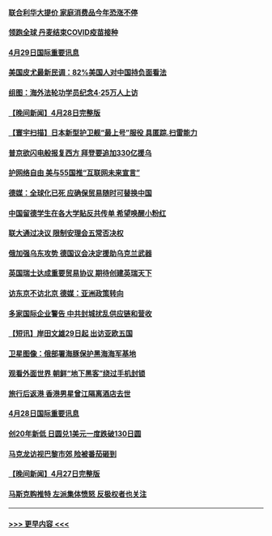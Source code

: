 #### [联合利华大提价 家庭消费品今年恐涨不停](../pages/prog202/a103413289.md?t=04292251) 
#### [领跑全球 丹麦结束COVID疫苗接种](../pages/prog202/a103413270.md?t=04292251) 
#### [4月29日国际重要讯息](../pages/prog202/a103413274.md?t=04292251) 
#### [美国皮尤最新民调：82%美国人对中国持负面看法](../pages/prog202/a103413248.md?t=04292251) 
#### [组图：海外法轮功学员纪念4‧25万人上访](../pages/prog202/a103413180.md?t=04292251) 
#### [【晚间新闻】4月28日完整版](../pages/prog202/a103413038.md?t=04292251) 
#### [【寰宇扫描】日本新型护卫舰“最上号”服役 具匿踪.扫雷能力](../pages/prog202/a103412814.md?t=04292251) 
#### [普京欲闪电般报复西方 拜登要追加330亿援乌](../pages/prog202/a103412877.md?t=04292251) 
#### [护网络自由 美与55国推“互联网未来宣言”](../pages/prog202/a103412841.md?t=04292251) 
#### [德媒：全球化已死 应确保贸易随时可替换中国](../pages/prog202/a103412798.md?t=04292251) 
#### [中国留德学生在各大学贴反共传单 希望唤醒小粉红](../pages/prog202/a103412796.md?t=04292251) 
#### [联大通过决议 限制安理会五常否决权](../pages/prog202/a103412649.md?t=04292251) 
#### [俄加强乌东攻势 德国议会决定援助乌克兰武器](../pages/prog202/a103412626.md?t=04292251) 
#### [英国瑞士达成重要贸易协议 期待创建英瑞天下](../pages/prog202/a103412677.md?t=04292251) 
#### [访东京不访北京  德媒：亚洲政策转向](../pages/prog202/a103412515.md?t=04292251) 
#### [多家国际企业警告 中共封城扰乱供应链和营收](../pages/prog202/a103412512.md?t=04292251) 
#### [【短讯】岸田文雄29日起 出访亚欧五国](../pages/prog202/a103412574.md?t=04292251) 
#### [卫星图像：俄部署海豚保护黑海海军基地](../pages/prog202/a103412424.md?t=04292251) 
#### [观看外面世界 朝鲜“地下黑客”绕过手机封锁](../pages/prog202/a103412416.md?t=04292251) 
#### [旅行后返港 香港男星曾江隔离酒店去世](../pages/prog202/a103412404.md?t=04292251) 
#### [4月28日国际重要讯息](../pages/prog202/a103412316.md?t=04292251) 
#### [创20年新低 日圆兑1美元一度跌破130日圆](../pages/prog202/a103412263.md?t=04292251) 
#### [马克龙访视巴黎市郊 险被番茄砸到](../pages/prog202/a103412180.md?t=04292251) 
#### [【晚间新闻】4月27日完整版](../pages/prog202/a103412077.md?t=04292251) 
#### [马斯克购推特 左派集体愤怒 反极权者也关注](../pages/prog202/a103412005.md?t=04292251) 

----
#### [ >>> 更早内容 <<< ](../indexes/prog202-earlier.md)
